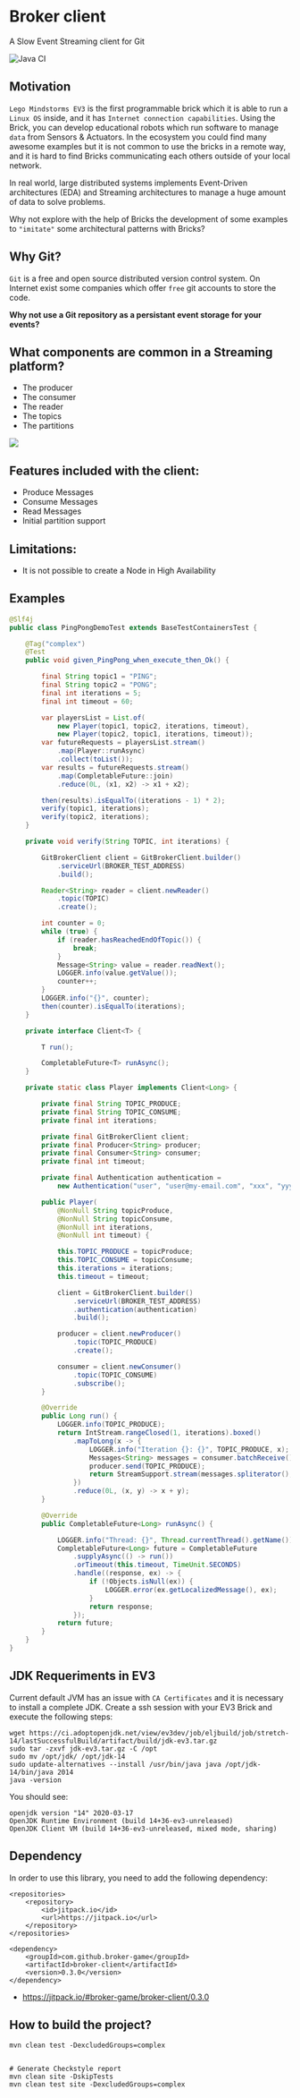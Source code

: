 # Broker client

A Slow Event Streaming client for Git

![Java CI](https://github.com/broker-game/broker-client/workflows/Java%20CI/badge.svg?branch=master)

## Motivation

`Lego Mindstorms EV3` is the first programmable brick which it is able to run a `Linux OS` inside, and
it has `Internet connection capabilities`. Using the Brick, you can develop educational robots which
run software to manage `data` from Sensors & Actuators. In the ecosystem you could find many awesome examples
but it is not common to use the bricks in a remote way, and it is hard to find Bricks communicating each others outside
of your local network.

In real world, large distributed systems implements Event-Driven architectures (EDA)
and Streaming architectures to manage a huge amount of data to solve problems.

Why not explore with the help of Bricks the development of some examples to `"imitate"` some architectural patterns
with Bricks?

## Why Git?

`Git` is a free and open source distributed version control system. On Internet exist some companies
which offer `free` git accounts to store the code.

**Why not use a Git repository as a persistant event storage for your events?**

## What components are common in a Streaming platform?

- The producer
- The consumer
- The reader
- The topics
- The partitions

![](docs/kafka-example.png)

## Features included with the client:

- Produce Messages
- Consume Messages
- Read Messages
- Initial partition support

## Limitations:

- It is not possible to create a Node in High Availability

## Examples

``` java
@Slf4j
public class PingPongDemoTest extends BaseTestContainersTest {

    @Tag("complex")
    @Test
    public void given_PingPong_when_execute_then_Ok() {

        final String topic1 = "PING";
        final String topic2 = "PONG";
        final int iterations = 5;
        final int timeout = 60;

        var playersList = List.of(
            new Player(topic1, topic2, iterations, timeout),
            new Player(topic2, topic1, iterations, timeout));
        var futureRequests = playersList.stream()
            .map(Player::runAsync)
            .collect(toList());
        var results = futureRequests.stream()
            .map(CompletableFuture::join)
            .reduce(0L, (x1, x2) -> x1 + x2);

        then(results).isEqualTo((iterations - 1) * 2);
        verify(topic1, iterations);
        verify(topic2, iterations);
    }

    private void verify(String TOPIC, int iterations) {

        GitBrokerClient client = GitBrokerClient.builder()
            .serviceUrl(BROKER_TEST_ADDRESS)
            .build();

        Reader<String> reader = client.newReader()
            .topic(TOPIC)
            .create();

        int counter = 0;
        while (true) {
            if (reader.hasReachedEndOfTopic()) {
                break;
            }
            Message<String> value = reader.readNext();
            LOGGER.info(value.getValue());
            counter++;
        }
        LOGGER.info("{}", counter);
        then(counter).isEqualTo(iterations);
    }

    private interface Client<T> {

        T run();

        CompletableFuture<T> runAsync();
    }

    private static class Player implements Client<Long> {

        private final String TOPIC_PRODUCE;
        private final String TOPIC_CONSUME;
        private final int iterations;

        private final GitBrokerClient client;
        private final Producer<String> producer;
        private final Consumer<String> consumer;
        private final int timeout;

        private final Authentication authentication =
            new Authentication("user", "user@my-email.com", "xxx", "yyy");

        public Player(
            @NonNull String topicProduce,
            @NonNull String topicConsume,
            @NonNull int iterations,
            @NonNull int timeout) {

            this.TOPIC_PRODUCE = topicProduce;
            this.TOPIC_CONSUME = topicConsume;
            this.iterations = iterations;
            this.timeout = timeout;

            client = GitBrokerClient.builder()
                .serviceUrl(BROKER_TEST_ADDRESS)
                .authentication(authentication)
                .build();

            producer = client.newProducer()
                .topic(TOPIC_PRODUCE)
                .create();

            consumer = client.newConsumer()
                .topic(TOPIC_CONSUME)
                .subscribe();
        }

        @Override
        public Long run() {
            LOGGER.info(TOPIC_PRODUCE);
            return IntStream.rangeClosed(1, iterations).boxed()
                .mapToLong(x -> {
                    LOGGER.info("Iteration {}: {}", TOPIC_PRODUCE, x);
                    Messages<String> messages = consumer.batchReceive();
                    producer.send(TOPIC_PRODUCE);
                    return StreamSupport.stream(messages.spliterator(), false).count();
                })
                .reduce(0L, (x, y) -> x + y);
        }

        @Override
        public CompletableFuture<Long> runAsync() {

            LOGGER.info("Thread: {}", Thread.currentThread().getName());
            CompletableFuture<Long> future = CompletableFuture
                .supplyAsync(() -> run())
                .orTimeout(this.timeout, TimeUnit.SECONDS)
                .handle((response, ex) -> {
                    if (!Objects.isNull(ex)) {
                        LOGGER.error(ex.getLocalizedMessage(), ex);
                    }
                    return response;
                });
            return future;
        }
    }
}
```

## JDK Requeriments in EV3

Current default JVM has an issue with `CA Certificates` and it is necessary to
install a complete JDK. Create a ssh session with your EV3 Brick and execute
the following steps:

```
wget https://ci.adoptopenjdk.net/view/ev3dev/job/eljbuild/job/stretch-14/lastSuccessfulBuild/artifact/build/jdk-ev3.tar.gz
sudo tar -zxvf jdk-ev3.tar.gz -C /opt
sudo mv /opt/jdk/ /opt/jdk-14
sudo update-alternatives --install /usr/bin/java java /opt/jdk-14/bin/java 2014
java -version
```

You should see:

```
openjdk version "14" 2020-03-17
OpenJDK Runtime Environment (build 14+36-ev3-unreleased)
OpenJDK Client VM (build 14+36-ev3-unreleased, mixed mode, sharing)
```

## Dependency

In order to use this library, you need to add the following
dependency:

```
<repositories>
    <repository>
        <id>jitpack.io</id>
        <url>https://jitpack.io</url>
    </repository>
</repositories>
```

```
<dependency>
    <groupId>com.github.broker-game</groupId>
    <artifactId>broker-client</artifactId>
    <version>0.3.0</version>
</dependency>
```

- https://jitpack.io/#broker-game/broker-client/0.3.0

## How to build the project?

```
mvn clean test -DexcludedGroups=complex


# Generate Checkstyle report
mvn clean site -DskipTests
mvn clean test site -DexcludedGroups=complex
```
